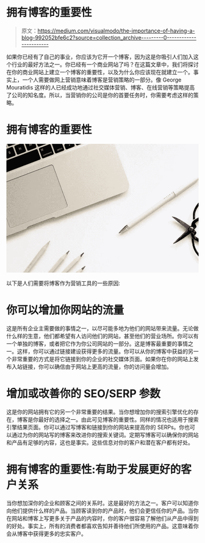 # 拥有博客的重要性

> 原文：<https://medium.com/visualmodo/the-importance-of-having-a-blog-992052bfe6c2?source=collection_archive---------0----------------------->

如果你已经有了自己的事业，你应该为它开一个博客，因为这是你吸引人们加入这个行业的最好方法之一。你已经有一个商业网站了吗？在这篇文章中，我们将探讨在你的商业网站上建立一个博客的重要性，以及为什么你应该现在就建立一个。事实上，一个人需要做网上营销意味着博客是营销策略的一部分。像 George Mouratidis 这样的人已经成功地通过社交媒体营销、博客、在线营销等策略提高了公司的知名度。所以，当营销你的公司是你的首要任务时，你需要考虑这样的策略。

# 拥有博客的重要性

![](img/9f2d6e485e0c318ef5efccb1af0b9f93.png)

以下是人们需要将博客作为营销工具的一些原因:

# 你可以增加你网站的流量

这是所有企业主需要做的事情之一，以尽可能多地为他们的网站带来流量。无论做什么样的生意，他们都希望有人访问他们的网站，甚至他们的营业场所。你可以有一个单独的博客，或者把它作为你公司网站的一部分。这是博客最重要的事情之一。这样，你可以通过链接建设获得更多的流量。你可以从你的博客中获益的另一个非常重要的方式是将它链接到你的企业的社交媒体页面。如果你在你的网站上发布入站链接，你可以确信由于网站上更高的流量，你的访问量会增加。

# 增加或改善你的 SEO/SERP 参数

这是你的网站拥有它的另一个非常重要的结果。当你想增加你的搜索引擎优化的存在，博客是你最好的选择之一。由此可见博客的重要性。同样的情况也适用于搜索引擎结果页面。你可以通过写博客和链接到你的网站来提高你的 SERPs。你也可以通过为你的网站写的博客来改进你的搜索关键词。定期写博客可以确保你的网站和产品有足够的内容，这也是事实。这些信息对你的客户和潜在客户都有好处。

# 拥有博客的重要性:有助于发展更好的客户关系

当你想加深你的企业和顾客之间的关系时。这是最好的方法之一。客户可以知道你向他们提供什么样的产品。当顾客读到你的产品时，他们会更信任你的产品。当你在网站和博客上写更多关于产品的内容时，你的客户很容易了解他们从产品中得到的好处。事实上，所有的消费者都喜欢告知并善待他们所使用的产品。这意味着你会从博客中获得更多的忠实客户。